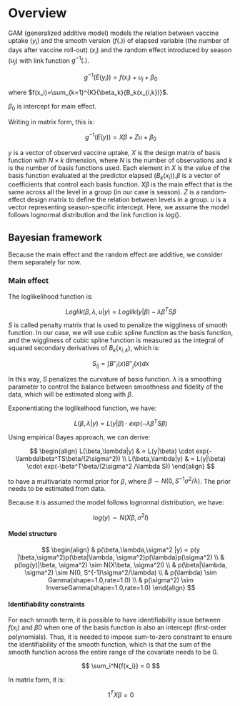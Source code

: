 # Overview

GAM (generalized additive model) models the relation between vaccine uptake ($y_i$) and the smooth version ($f(.)$) of elapsed variable (the number of days after vaccine roll-out) ($x_i$) and the random effect introduced by season ($u_j$) with link function $g^{-1}
(.)$.
```math
g^{-1}(E(y_i)) = f(x_i) + u_j + \beta_0

```

where $f(x_i)=\sum_{k=1}^{K}{\beta_k}{B_k(x_{i,k})}$.

$\beta_0$ is intercept for main effect.

Writing in matrix form, this is:

```math

g^{-1}(E(y)) = X\beta + Zu + \beta_0
```

$y$ is a vector of observed vaccine uptake, $X$ is the design matrix of basis function with $N \times k$ dimension, where $N$ is the number of observations and $k$ is the number of basis functions used. Each element in $X$ is the value of the basis function evaluated at the predictor elapsed ($B_k(x_{i})$).$\beta$ is a vector of coefficients that control each basis function. $X\beta$ is the main effect that is the same across all the level in a group (in our case is season). $Z$ is a random-effect design matrix to define the relation between levels in a group. $u$ is a vector representing season-specific intercept. Here, we assume the model follows lognormal distribution and the link function is $log()$.

## Bayesian framework

Because the main effect and the random effect are additive, we consider them separately for now.

### Main effect
The loglikelihood function is:

```math
Loglik(\beta, \lambda, u |y) = Loglik(y| \beta) - \lambda \beta^TS\beta
```
$S$ is called penalty matrix that is used to penalize the wiggliness of smooth function. In our case, we will use cubic spline function as the basis function, and the wiggliness of cubic spline function is measured as the integral of squared secondary derivatives of $B_k(x_{i,k})$, which is:

```math
S_{ij} = \int{B''_i(x)B''_j(x)dx}

```
In this way, $S$ penalizes the curvature of basis function. $\lambda$ is a smoothing parameter to control the balance between smoothness and fidelity of the data, which will be estimated along with $\beta$.

Exponentiating the loglikelhood function, we have:

```math
L(\beta,\lambda|y) = L(y|\beta)\cdot exp(-\lambda\beta^TS\beta)
```

Using empirical Bayes approach, we can derive:

$$
\begin{align}
L(\beta,\lambda|y) & ∝ L(y|\beta) \cdot exp(-\lambda\beta^TS\beta/(2\sigma^2)) \\
L(\beta,\lambda|y) & ∝ L(y|\beta) \cdot exp(-\beta^T\beta/(2\sigma^2 /\lambda S))
\end{align}
$$

to have a multivariate normal prior for $\beta$, where $\beta \sim N(0, S^{-1}\sigma^2/\lambda)$. The prior needs to be estimated from data.

Because it is assumed the model follows lognormal distribution, we have:

```math
log(y) \sim N(X\beta, \sigma^2I)

```

#### Model structure

$$
\begin{align}
& p(\beta,\lambda,\sigma^2 |y) ∝ p(y |\beta,\sigma^2)p(\beta|\lambda, \sigma^2)p(\lambda)p(\sigma^2) \\
& p(log(y)|\beta, \sigma^2) \sim N(X\beta, \sigma^2I) \\
& p(\beta|\lambda, \sigma^2) \sim N(0, S^{-1}\sigma^2/\lambda) \\
& p(\lambda) \sim Gamma(shape=1.0,rate=1.0) \\
& p(\sigma^2) \sim InverseGamma(shape=1.0,rate=1.0)
\end{align}
$$

#### Identifiability constraints

For each smooth term, it is possible to have identifiability issue between $f(x_i)$ and $\beta0$ when one of the basis function is also an intercept (first-order polynomials). Thus, it is needed to impose sum-to-zero constraint to ensure the identifiability of the smooth function, which is that the sum of the smooth function across the entire range of the covariate needs to be 0.

```math

\sum_i^N{f(x_i)} = 0

```
In matrix form, it is:

```math
1^TX\beta = 0
```

####
